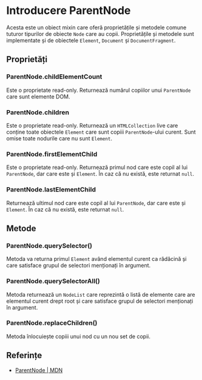 # Introducere ParentNode

Acesta este un obiect mixin care oferă proprietățile și metodele comune tuturor tipurilor de obiecte `Node` care au copii. Proprietățile și metodele sunt implementate și de obiectele `Element`, `Document` și `DocumentFragment`.

## Proprietăți

### ParentNode.childElementCount

Este o proprietate read-only.
Returnează numărul copiilor unui `ParentNode` care sunt elemente DOM.

### ParentNode.children

Este o proprietate read-only.
Returnează un `HTMLCollection` live care conține toate obiectele `Element` care sunt copiii `ParentNode`-ului curent. Sunt omise toate nodurile care nu sunt `Element`.

### ParentNode.firstElementChild

Este o proprietate read-only.
Returnează primul nod care este copil al lui `ParentNode`, dar care este și `Element`. În caz că nu există, este returnat `null`.

### ParentNode.lastElementChild

Returnează ultimul nod care este copil al lui `ParentNode`, dar care este și `Element`. În caz că nu există, este returnat `null`.

## Metode

### ParentNode.querySelector()

Metoda va returna primul `Element` având elementul curent ca rădăcină și care satisface grupul de selectori menționați în argument.

### ParentNode.querySelectorAll()

Metoda returnează un `NodeList` care reprezintă o listă de elemente care are elementul curent drept root și care satisface grupul de selectori menționați în argument.

### ParentNode.replaceChildren()

Metoda înlocuiește copiii unui nod cu un nou set de copii.

## Referințe

- [ParentNode | MDN](https://developer.mozilla.org/en-US/docs/Web/API/ParentNode)
